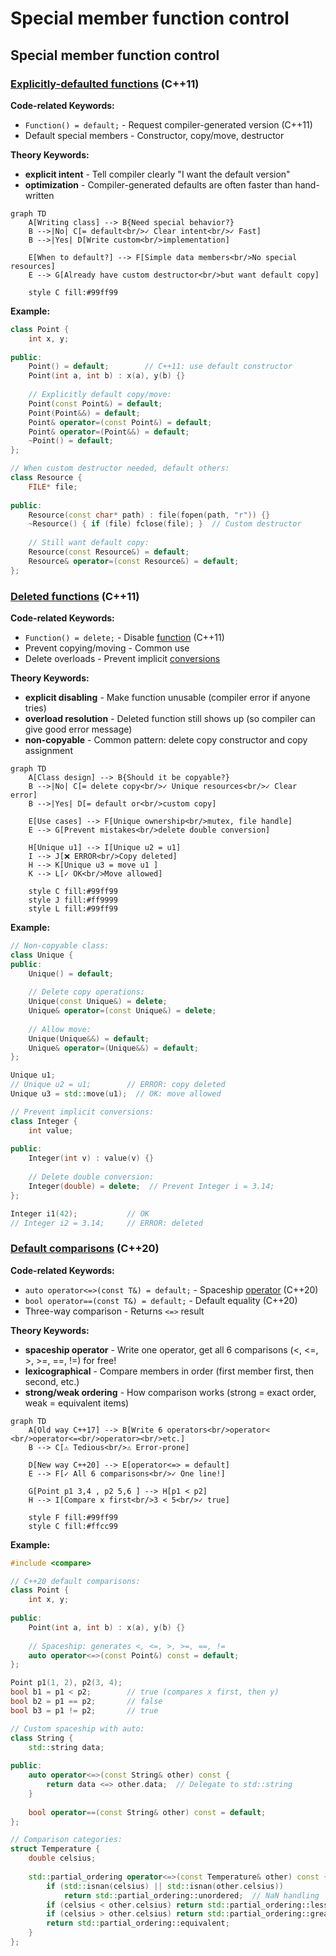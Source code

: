 # Special member function control

## Special member function control

### [Explicitly-defaulted functions](https://en.cppreference.com/w/cpp/language/function.html#Explicitly-defaulted_functions) (C++11)

**Code-related Keywords:**
- `Function() = default;` - Request compiler-generated version (C++11)
- Default special members - Constructor, copy/move, destructor

**Theory Keywords:**
- **explicit intent** - Tell compiler clearly "I want the default version"
- **optimization** - Compiler-generated defaults are often faster than hand-written

```mermaid
graph TD
    A[Writing class] --> B{Need special behavior?}
    B -->|No| C[= default<br/>✓ Clear intent<br/>✓ Fast]
    B -->|Yes| D[Write custom<br/>implementation]
    
    E[When to default?] --> F[Simple data members<br/>No special resources]
    E --> G[Already have custom destructor<br/>but want default copy]
    
    style C fill:#99ff99
```

**Example:**
```cpp
class Point {
    int x, y;
    
public:
    Point() = default;        // C++11: use default constructor
    Point(int a, int b) : x(a), y(b) {}
    
    // Explicitly default copy/move:
    Point(const Point&) = default;
    Point(Point&&) = default;
    Point& operator=(const Point&) = default;
    Point& operator=(Point&&) = default;
    ~Point() = default;
};

// When custom destructor needed, default others:
class Resource {
    FILE* file;
    
public:
    Resource(const char* path) : file(fopen(path, "r")) {}
    ~Resource() { if (file) fclose(file); }  // Custom destructor
    
    // Still want default copy:
    Resource(const Resource&) = default;
    Resource& operator=(const Resource&) = default;
};
```

### [Deleted functions](https://en.cppreference.com/w/cpp/language/function.html#Deleted_functions) (C++11)

**Code-related Keywords:**
- `Function() = delete;` - Disable [function](../../07_functions/functions.md) (C++11)
- Prevent copying/moving - Common use
- Delete overloads - Prevent implicit [conversions](../../04_expressions/conversions.md)

**Theory Keywords:**
- **explicit disabling** - Make function unusable (compiler error if anyone tries)
- **overload resolution** - Deleted function still shows up (so compiler can give good error message)
- **non-copyable** - Common pattern: delete copy constructor and copy assignment

```mermaid
graph TD
    A[Class design] --> B{Should it be copyable?}
    B -->|No| C[= delete copy<br/>✓ Unique resources<br/>✓ Clear error]
    B -->|Yes| D[= default or<br/>custom copy]
    
    E[Use cases] --> F[Unique ownership<br/>mutex, file handle]
    E --> G[Prevent mistakes<br/>delete double conversion]
    
    H[Unique u1] --> I[Unique u2 = u1]
    I --> J[❌ ERROR<br/>Copy deleted]
    H --> K[Unique u3 = move u1 ]
    K --> L[✓ OK<br/>Move allowed]
    
    style C fill:#99ff99
    style J fill:#ff9999
    style L fill:#99ff99
```

**Example:**
```cpp
// Non-copyable class:
class Unique {
public:
    Unique() = default;
    
    // Delete copy operations:
    Unique(const Unique&) = delete;
    Unique& operator=(const Unique&) = delete;
    
    // Allow move:
    Unique(Unique&&) = default;
    Unique& operator=(Unique&&) = default;
};

Unique u1;
// Unique u2 = u1;        // ERROR: copy deleted
Unique u3 = std::move(u1);  // OK: move allowed

// Prevent implicit conversions:
class Integer {
    int value;
    
public:
    Integer(int v) : value(v) {}
    
    // Delete double conversion:
    Integer(double) = delete;  // Prevent Integer i = 3.14;
};

Integer i1(42);           // OK
// Integer i2 = 3.14;     // ERROR: deleted
```

### [Default comparisons](https://en.cppreference.com/w/cpp/language/default_comparisons.html) (C++20)

**Code-related Keywords:**
- `auto operator<=>(const T&) = default;` - Spaceship [operator](../../04_expressions/operators.md) (C++20)
- `bool operator==(const T&) = default;` - Default equality (C++20)
- Three-way comparison - Returns `<=>` result

**Theory Keywords:**
- **spaceship operator** - Write one operator, get all 6 comparisons (<, <=, >, >=, ==, !=) for free!
- **lexicographical** - Compare members in order (first member first, then second, etc.)
- **strong/weak ordering** - How comparison works (strong = exact order, weak = equivalent items)

```mermaid
graph TD
    A[Old way C++17] --> B[Write 6 operators<br/>operator< <br/>operator<=<br/>operator><br/>etc.]
    B --> C[⚠️ Tedious<br/>⚠️ Error-prone]
    
    D[New way C++20] --> E[operator<=> = default]
    E --> F[✓ All 6 comparisons<br/>✓ One line!]
    
    G[Point p1 3,4 , p2 5,6 ] --> H[p1 < p2]
    H --> I[Compare x first<br/>3 < 5<br/>✓ true]
    
    style F fill:#99ff99
    style C fill:#ffcc99
```

**Example:**
```cpp
#include <compare>

// C++20 default comparisons:
class Point {
    int x, y;
    
public:
    Point(int a, int b) : x(a), y(b) {}
    
    // Spaceship: generates <, <=, >, >=, ==, !=
    auto operator<=>(const Point&) const = default;
};

Point p1(1, 2), p2(3, 4);
bool b1 = p1 < p2;        // true (compares x first, then y)
bool b2 = p1 == p2;       // false
bool b3 = p1 != p2;       // true

// Custom spaceship with auto:
class String {
    std::string data;
    
public:
    auto operator<=>(const String& other) const {
        return data <=> other.data;  // Delegate to std::string
    }
    
    bool operator==(const String& other) const = default;
};

// Comparison categories:
struct Temperature {
    double celsius;
    
    std::partial_ordering operator<=>(const Temperature& other) const {
        if (std::isnan(celsius) || std::isnan(other.celsius))
            return std::partial_ordering::unordered;  // NaN handling
        if (celsius < other.celsius) return std::partial_ordering::less;
        if (celsius > other.celsius) return std::partial_ordering::greater;
        return std::partial_ordering::equivalent;
    }
};
```
